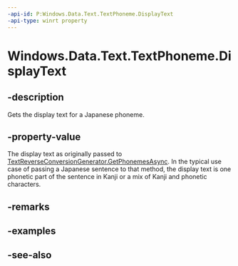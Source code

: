 ```yaml
---
-api-id: P:Windows.Data.Text.TextPhoneme.DisplayText
-api-type: winrt property
---
```


<!-- Property syntax
public string DisplayText { get; }
-->

# Windows.Data.Text.TextPhoneme.DisplayText

## -description
Gets the display text for a Japanese phoneme.

## -property-value
The display text as originally passed to [TextReverseConversionGenerator.GetPhonemesAsync](textreverseconversiongenerator_getphonemesasync_395544774.md). In the typical use case of passing a Japanese sentence to that method, the display text is one phonetic part of the sentence in Kanji or a mix of Kanji and phonetic characters.

## -remarks

## -examples

## -see-also
